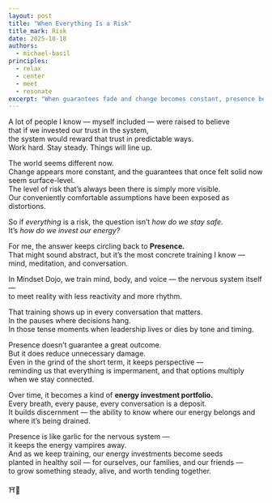 ```yaml
---
layout: post
title: "When Everything Is a Risk"
title_mark: Risk
date: 2025-10-18
authors:
  - michael-basil
principles:
  - relax
  - center
  - meet
  - resonate
excerpt: "When guarantees fade and change becomes constant, presence becomes the most reliable investment."
---
```


A lot of people I know — myself included — were raised to believe  
that if we invested our trust in the system,  
the system would reward that trust in predictable ways.  
Work hard. Stay steady. Things will line up.  

The world seems different now.  
Change appears more constant, and the guarantees that once felt solid now seem surface-level.  
The level of risk that’s always been there is simply more visible.  
Our conveniently comfortable assumptions have been exposed as distortions.  

So if *everything* is a risk, the question isn’t *how do we stay safe.*  
It’s *how do we invest our energy?*  

For me, the answer keeps circling back to **Presence.**  
That might sound abstract, but it’s the most concrete training I know —  
mind, meditation, and conversation.  

In Mindset Dojo, we train mind, body, and voice — the nervous system itself —  
to meet reality with less reactivity and more rhythm.  

That training shows up in every conversation that matters.  
In the pauses where decisions hang.  
In those tense moments when leadership lives or dies by tone and timing.  

Presence doesn’t guarantee a great outcome.  
But it does reduce unnecessary damage.  
Even in the grind of the short term, it keeps perspective —  
reminding us that everything is impermanent, and that options multiply when we stay connected.  

Over time, it becomes a kind of **energy investment portfolio.**  
Every breath, every pause, every conversation is a deposit.  
It builds discernment — the ability to know where our energy belongs and where it’s being drained.  

Presence is like garlic for the nervous system —  
it keeps the energy vampires away.  
And as we keep training, our energy investments become seeds  
planted in healthy soil — for ourselves, our families, and our friends —  
to grow something steady, alive, and worth tending together.  

⛩️🌿
